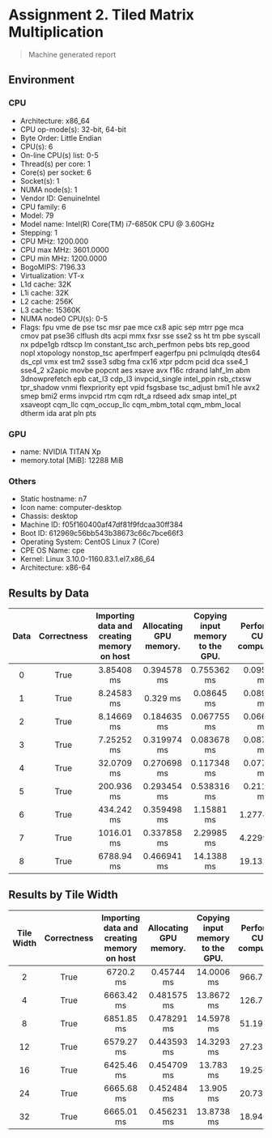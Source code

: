 # Assignment 2. Tiled Matrix Multiplication

> Machine generated report

## Environment

### CPU

- Architecture: x86_64
- CPU op-mode(s): 32-bit, 64-bit
- Byte Order: Little Endian
- CPU(s): 6
- On-line CPU(s) list: 0-5
- Thread(s) per core: 1
- Core(s) per socket: 6
- Socket(s): 1
- NUMA node(s): 1
- Vendor ID: GenuineIntel
- CPU family: 6
- Model: 79
- Model name: Intel(R) Core(TM) i7-6850K CPU @ 3.60GHz
- Stepping: 1
- CPU MHz: 1200.000
- CPU max MHz: 3601.0000
- CPU min MHz: 1200.0000
- BogoMIPS: 7196.33
- Virtualization: VT-x
- L1d cache: 32K
- L1i cache: 32K
- L2 cache: 256K
- L3 cache: 15360K
- NUMA node0 CPU(s): 0-5
- Flags: fpu vme de pse tsc msr pae mce cx8 apic sep mtrr pge mca cmov pat pse36 clflush dts acpi mmx fxsr sse sse2 ss ht tm pbe syscall nx pdpe1gb rdtscp lm constant_tsc arch_perfmon pebs bts rep_good nopl xtopology nonstop_tsc aperfmperf eagerfpu pni pclmulqdq dtes64 ds_cpl vmx est tm2 ssse3 sdbg fma cx16 xtpr pdcm pcid dca sse4_1 sse4_2 x2apic movbe popcnt aes xsave avx f16c rdrand lahf_lm abm 3dnowprefetch epb cat_l3 cdp_l3 invpcid_single intel_ppin rsb_ctxsw tpr_shadow vnmi flexpriority ept vpid fsgsbase tsc_adjust bmi1 hle avx2 smep bmi2 erms invpcid rtm cqm rdt_a rdseed adx smap intel_pt xsaveopt cqm_llc cqm_occup_llc cqm_mbm_total cqm_mbm_local dtherm ida arat pln pts

### GPU

- name: NVIDIA TITAN Xp
- memory.total [MiB]: 12288 MiB

### Others

- Static hostname: n7
- Icon name: computer-desktop
- Chassis: desktop
- Machine ID: f05f160400af47df81f9fdcaa30ff384
- Boot ID: 612969c56bb543b38673c66c7bce66f3
- Operating System: CentOS Linux 7 (Core)
- CPE OS Name: cpe
- Kernel: Linux 3.10.0-1160.83.1.el7.x86_64
- Architecture: x86-64

## Results by Data

|Data|Correctness|Importing data and creating memory on host|Allocating GPU memory.|Copying input memory to the GPU.|Performing CUDA computation|Copying output memory to the CPU|Freeing GPU Memory|
|:-:|:-:|:-:|:-:|:-:|:-:|:-:|:-:|
|0|True|3.85408 ms|0.394578 ms|0.755362 ms|0.095235 ms|0.044289 ms|0.203648 ms|
|1|True|8.24583 ms|0.329 ms|0.08645 ms|0.089482 ms|0.048892 ms|0.214037 ms|
|2|True|8.14669 ms|0.184635 ms|0.067755 ms|0.066742 ms|0.032913 ms|0.134182 ms|
|3|True|7.25252 ms|0.319974 ms|0.083678 ms|0.087814 ms|0.042818 ms|0.19743 ms|
|4|True|32.0709 ms|0.270698 ms|0.117348 ms|0.077983 ms|0.067686 ms|0.1667 ms|
|5|True|200.936 ms|0.293454 ms|0.538316 ms|0.211929 ms|0.772922 ms|0.21771 ms|
|6|True|434.242 ms|0.359498 ms|1.15881 ms|1.27742 ms|0.59197 ms|0.389372 ms|
|7|True|1016.01 ms|0.337858 ms|2.29985 ms|4.22994 ms|1.80899 ms|0.723379 ms|
|8|True|6788.94 ms|0.466941 ms|14.1388 ms|19.1326 ms|2.62632 ms|3.96938 ms|

## Results by Tile Width

|Tile Width|Correctness|Importing data and creating memory on host|Allocating GPU memory.|Copying input memory to the GPU.|Performing CUDA computation|Copying output memory to the CPU|Freeing GPU Memory|
|:-:|:-:|:-:|:-:|:-:|:-:|:-:|:-:|
|2|True|6720.2 ms|0.45744 ms|14.0006 ms|966.791 ms|2.25125 ms|4.02318 ms|
|4|True|6663.42 ms|0.481575 ms|13.8672 ms|126.754 ms|2.07454 ms|4.0061 ms|
|8|True|6851.85 ms|0.478291 ms|14.5978 ms|51.1917 ms|2.13252 ms|4.02708 ms|
|12|True|6579.27 ms|0.443593 ms|14.3293 ms|27.2375 ms|2.03083 ms|7.2442 ms|
|16|True|6425.46 ms|0.454709 ms|13.783 ms|19.2568 ms|2.20211 ms|8.99286 ms|
|24|True|6665.68 ms|0.452484 ms|13.905 ms|20.7359 ms|2.02374 ms|4.00482 ms|
|32|True|6665.01 ms|0.456231 ms|13.8738 ms|18.9403 ms|2.0848 ms|4.00535 ms|
